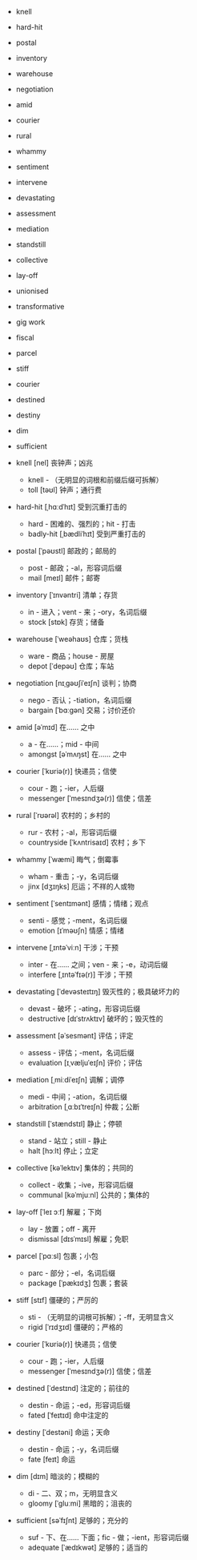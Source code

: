 - knell
- hard-hit
- postal
- inventory
- warehouse
- negotiation
- amid
- courier
- rural
- whammy
- sentiment
- intervene
- devastating
- assessment
- mediation
- standstill
- collective
- lay-off
- unionised
- transformative
- gig work
- fiscal
- parcel
- stiff
- courier
- destined
- destiny
- dim
- sufficient






- knell [nel] 丧钟声；凶兆
    - knell - （无明显的词根和前缀后缀可拆解）
    - toll [təʊl] 钟声；通行费
- hard-hit [ˌhɑːdˈhɪt] 受到沉重打击的
    - hard - 困难的、强烈的；hit - 打击
    - badly-hit [ˌbædliˈhɪt] 受到严重打击的
- postal [ˈpəʊstl] 邮政的；邮局的
    - post - 邮政；-al，形容词后缀
    - mail [meɪl] 邮件；邮寄
- inventory [ˈɪnvəntri] 清单；存货
    - in - 进入；vent - 来；-ory，名词后缀
    - stock [stɒk] 存货；储备
- warehouse [ˈweəhaʊs] 仓库；货栈
    - ware - 商品；house - 房屋
    - depot [ˈdepəʊ] 仓库；车站
- negotiation [nɪˌɡəʊʃiˈeɪʃn] 谈判；协商
    - nego - 否认；-tiation，名词后缀
    - bargain [ˈbɑːɡən] 交易；讨价还价
- amid [əˈmɪd] 在…… 之中
    - a - 在……；mid - 中间
    - amongst [əˈmʌŋst] 在…… 之中
- courier [ˈkʊriə(r)] 快递员；信使
    - cour - 跑；-ier，人后缀
    - messenger [ˈmesɪndʒə(r)] 信使；信差
- rural [ˈrʊərəl] 农村的；乡村的
    - rur - 农村；-al，形容词后缀
    - countryside [ˈkʌntrisaɪd] 农村；乡下
- whammy [ˈwæmi] 晦气；倒霉事
    - wham - 重击；-y，名词后缀
    - jinx [dʒɪŋks] 厄运；不祥的人或物
- sentiment [ˈsentɪmənt] 感情；情绪；观点
    - senti - 感觉；-ment，名词后缀
    - emotion [ɪˈməʊʃn] 情感；情绪
- intervene [ˌɪntəˈviːn] 干涉；干预
    - inter - 在…… 之间；ven - 来；-e，动词后缀
    - interfere [ˌɪntəˈfɪə(r)] 干涉；干预
- devastating [ˈdevəsteɪtɪŋ] 毁灭性的；极具破坏力的
    - devast - 破坏；-ating，形容词后缀
    - destructive [dɪˈstrʌktɪv] 破坏的；毁灭性的
- assessment [əˈsesmənt] 评估；评定
    - assess - 评估；-ment，名词后缀
    - evaluation [ɪˌvæljuˈeɪʃn] 评价；评估
- mediation [ˌmiːdiˈeɪʃn] 调解；调停
    - medi - 中间；-ation，名词后缀
    - arbitration [ˌɑːbɪˈtreɪʃn] 仲裁；公断
- standstill [ˈstændstɪl] 静止；停顿
    - stand - 站立；still - 静止
    - halt [hɔːlt] 停止；立定
- collective [kəˈlektɪv] 集体的；共同的
    - collect - 收集；-ive，形容词后缀
    - communal [kəˈmjuːnl] 公共的；集体的
- lay-off [ˈleɪ ɔːf] 解雇；下岗
    - lay - 放置；off - 离开
    - dismissal [dɪsˈmɪsl] 解雇；免职
- parcel [ˈpɑːsl] 包裹；小包
    - parc - 部分；-el，名词后缀
    - package [ˈpækɪdʒ] 包裹；套装
- stiff [stɪf] 僵硬的；严厉的
    - sti - （无明显的词根可拆解）；-ff，无明显含义
    - rigid [ˈrɪdʒɪd] 僵硬的；严格的
- courier [ˈkʊriə(r)] 快递员；信使
    - cour - 跑；-ier，人后缀
    - messenger [ˈmesɪndʒə(r)] 信使；信差
- destined [ˈdestɪnd] 注定的；前往的
    - destin - 命运；-ed，形容词后缀
    - fated [ˈfeɪtɪd] 命中注定的
- destiny [ˈdestəni] 命运；天命
    - destin - 命运；-y，名词后缀
    - fate [feɪt] 命运
- dim [dɪm] 暗淡的；模糊的
    - di - 二、双；m，无明显含义
    - gloomy [ˈɡluːmi] 黑暗的；沮丧的
- sufficient [səˈfɪʃnt] 足够的；充分的
    - suf - 下、在…… 下面；fic - 做；-ient，形容词后缀
    - adequate [ˈædɪkwət] 足够的；适当的









